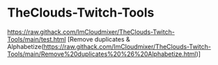 # TheClouds-Twitch-Tools

https://raw.githack.com/ImCloudmixer/TheClouds-Twitch-Tools/main/test.html
[Remove duplicates & Alphabetize(https://raw.githack.com/ImCloudmixer/TheClouds-Twitch-Tools/main/Remove%20duplicates%20%26%20Alphabetize.html)]
